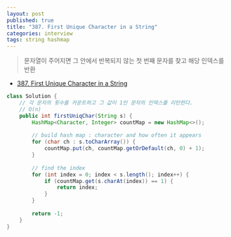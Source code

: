 ```yaml
---
layout: post
published: true
title: "387. First Unique Character in a String"
categories: interview
tags: string hashmap
---
```


> 문자열이 주어지면 그 안에서 반복되지 않는 첫 번째 문자를 찾고 해당 인덱스를 반환

- [387. First Unique Character in a String](https://leetcode.com/problems/first-unique-character-in-a-string/)

```java
class Solution {
    // 각 문자의 횟수를 카운트하고 그 값이 1인 문자의 인덱스를 리턴한다.
    // O(n)
    public int firstUniqChar(String s) {
        HashMap<Character, Integer> countMap = new HashMap<>(); 
        
        // build hash map : character and how often it appears
        for (char ch : s.toCharArray()) {
            countMap.put(ch, countMap.getOrDefault(ch, 0) + 1);
        }
        
        // find the index
        for (int index = 0; index < s.length(); index++) {
            if (countMap.get(s.charAt(index)) == 1) {
                return index; 
            }
        }
        
        return -1;
    }
}
```

